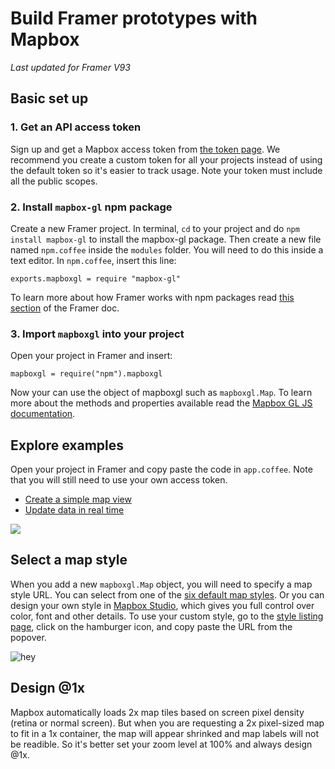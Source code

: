 # Build Framer prototypes with Mapbox

_Last updated for Framer V93_

## Basic set up

### 1. Get an API access token
Sign up and get a Mapbox access token from [the token page](https://www.mapbox.com/studio/account/tokens/). We recommend you create a custom token for all your projects instead of using the default token so it's easier to track usage. Note your token must include all the public scopes.

### 2. Install `mapbox-gl` npm package
Create a new Framer project. In terminal, `cd` to your project and do `npm install mapbox-gl` to install the mapbox-gl package. Then create a new file named `npm.coffee` inside the `modules` folder. You will need to do this inside a text editor.  In `npm.coffee`, insert this line:

```
exports.mapboxgl = require "mapbox-gl"
```
To learn more about how Framer works with npm packages read [this section](mapboxgl.accessToken) of the Framer doc.

### 3. Import `mapboxgl` into your project

Open your project in Framer and insert:

```
mapboxgl = require("npm").mapboxgl
```

Now your can use the object of mapboxgl such as `mapboxgl.Map`. To learn more about the methods and properties available read the [Mapbox GL JS documentation](https://www.mapbox.com/mapbox-gl-js/api/#map). 


## Explore examples

Open your project in Framer and copy paste the code in `app.coffee`. Note that you will still need to use your own access token. 

- [Create a simple map view](https://github.com/mapbox/framer-example/tree/master/simple-map-view)
- [Update data in real time](https://github.com/mapbox/framer-example/tree/master/dataset-api)

<img src="https://user-images.githubusercontent.com/5186564/27195034-06eb4722-51d3-11e7-828f-2d69752980f8.gif" />

## Select a map style

When you add a new `mapboxgl.Map` object, you will need to specify a map style URL. You can select from one of the [six default map styles](https://www.mapbox.com/mapbox-gl-js/api/#map). Or you can design your own style in [Mapbox Studio](https://www.mapbox.com/mapbox-studio/), which gives you full control over color, font and other details. To use your custom style, go to the [style listing page](https://www.mapbox.com/studio/styles/), click on the hamburger icon, and copy paste the URL from the popover.

![hey](https://user-images.githubusercontent.com/5186564/27195772-0b37e9a4-51d6-11e7-9d67-53e645270785.gif)

## Design @1x

Mapbox automatically loads 2x map tiles based on screen pixel density (retina or normal screen). But when you are requesting a 2x pixel-sized map to fit in a 1x container, the map will appear shrinked and map labels will not be readible. So it's better set your zoom level at 100% and always design @1x. 
